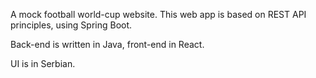 A mock football world-cup website. 
This web app is based on REST API principles, using Spring Boot. 

Back-end is written in Java, front-end in React.

UI is in Serbian.
